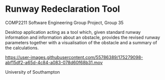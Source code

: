 # Runway Redeclaration Tool

COMP2211 Software Engineering Group Project, Group 35

Desktop application acting as a tool which, given standard runway information and information about an obstacle, provides the revised runway parameters together with a visualisation of the obstacle and a summary of the calculations. 

https://user-images.githubusercontent.com/55786389/175279098-abf15df2-a65d-4c84-a083-078d60f68b31.mov

University of Southampton 
